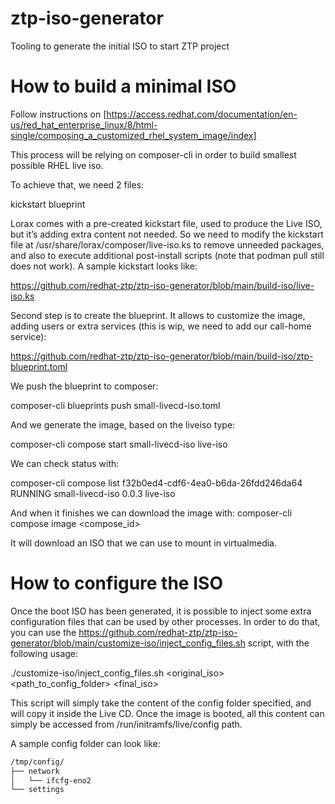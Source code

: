 # ztp-iso-generator
Tooling to generate the initial ISO to start ZTP project

# How to build a minimal ISO

Follow instructions on [https://access.redhat.com/documentation/en-us/red_hat_enterprise_linux/8/html-single/composing_a_customized_rhel_system_image/index]

This process will be relying on composer-cli in order to build smallest possible RHEL live iso.

To achieve that, we need 2 files: 

kickstart
blueprint

Lorax comes with a pre-created kickstart file, used to produce the Live ISO, but it’s adding extra content not needed. So we need to modify the kickstart file at /usr/share/lorax/composer/live-iso.ks to
remove unneeded packages, and also to execute additional post-install scripts (note that podman pull still does not work). A sample kickstart looks like:

https://github.com/redhat-ztp/ztp-iso-generator/blob/main/build-iso/live-iso.ks

Second step is to create the blueprint. It allows to customize the image, adding users or extra services (this is wip, we need to add our call-home service):

https://github.com/redhat-ztp/ztp-iso-generator/blob/main/build-iso/ztp-blueprint.toml


We push the blueprint to composer:

composer-cli blueprints push small-livecd-iso.toml

And we generate the image, based on the liveiso type:

 composer-cli compose start small-livecd-iso live-iso

We can check status with:

composer-cli compose list
f32b0ed4-cdf6-4ea0-b6da-26fdd246da64 RUNNING small-livecd-iso 0.0.3 live-iso

And when it finishes we can download the image with:
 composer-cli compose image <compose_id>

It will download an ISO that we can use to mount in virtualmedia.

# How to configure the ISO

Once the boot ISO has been generated, it is possible to inject some extra configuration files that can be used by other processes.
In order to do that, you can use the https://github.com/redhat-ztp/ztp-iso-generator/blob/main/customize-iso/inject_config_files.sh script,
with the following usage:

./customize-iso/inject_config_files.sh <original_iso> <path_to_config_folder> <final_iso>

This script will simply take the content of the config folder specified, and will copy it inside the Live CD. Once the image is booted,
all this content can simply be accessed from /run/initramfs/live/config path.

A sample config folder can look like:

```bash
/tmp/config/
├── network
│   └── ifcfg-eno2
└── settings
```
